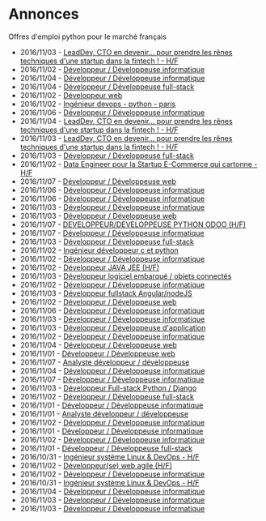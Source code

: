 # Annonces

Offres d'emploi python pour le marché français

* 2016/11/03 - [LeadDev, CTO en devenir... pour prendre les rênes techniques d'une startup dans la fintech ! - H/F](http://www.pyjobs.fr/jobs/details/3977/leaddev-cto-en-devenir-pour-prendre-les-renes-techniques-dune-startup-dans-la-fintech-h-f "LeadDev, CTO en devenir... pour prendre les rênes techniques d'une startup dans la fintech ! - H/F")
* 2016/11/02 - [Développeur / Développeuse informatique](http://www.pyjobs.fr/jobs/details/3949/developpeur-developpeuse-informatique "Développeur / Développeuse informatique")
* 2016/11/04 - [Développeur / Développeuse informatique](http://www.pyjobs.fr/jobs/details/3982/developpeur-developpeuse-informatique "Développeur / Développeuse informatique")
* 2016/11/04 - [Développeur / Développeuse full-stack](http://www.pyjobs.fr/jobs/details/3981/developpeur-developpeuse-full-stack "Développeur / Développeuse full-stack")
* 2016/11/02 - [Développeur web](http://www.pyjobs.fr/jobs/details/3960/developpeur-web "Développeur web")
* 2016/11/02 - [Ingénieur devops - python - paris](http://www.pyjobs.fr/jobs/details/3958/ingenieur-devops-python-paris "Ingénieur devops - python - paris")
* 2016/11/06 - [Développeur / Développeuse informatique](http://www.pyjobs.fr/jobs/details/3987/developpeur-developpeuse-informatique "Développeur / Développeuse informatique")
* 2016/11/04 - [LeadDev, CTO en devenir... pour prendre les rênes techniques d'une startup dans la fintech ! - H/F](http://www.pyjobs.fr/jobs/details/3980/leaddev-cto-en-devenir-pour-prendre-les-renes-techniques-dune-startup-dans-la-fintech-h-f "LeadDev, CTO en devenir... pour prendre les rênes techniques d'une startup dans la fintech ! - H/F")
* 2016/11/03 - [LeadDev, CTO en devenir... pour prendre les rênes techniques d'une startup dans la fintech ! - H/F](http://www.pyjobs.fr/jobs/details/3976/leaddev-cto-en-devenir-pour-prendre-les-renes-techniques-dune-startup-dans-la-fintech-h-f "LeadDev, CTO en devenir... pour prendre les rênes techniques d'une startup dans la fintech ! - H/F")
* 2016/11/03 - [Développeur / Développeuse full-stack](http://www.pyjobs.fr/jobs/details/3966/developpeur-developpeuse-full-stack "Développeur / Développeuse full-stack")
* 2016/11/02 - [Data Engineer pour la Startup E-Commerce qui cartonne - H/F](http://www.pyjobs.fr/jobs/details/3959/data-engineer-pour-la-startup-e-commerce-qui-cartonne-h-f "Data Engineer pour la Startup E-Commerce qui cartonne - H/F")
* 2016/11/07 - [Développeur / Développeuse web](http://www.pyjobs.fr/jobs/details/3994/developpeur-developpeuse-web "Développeur / Développeuse web")
* 2016/11/06 - [Développeur / Développeuse informatique](http://www.pyjobs.fr/jobs/details/3985/developpeur-developpeuse-informatique "Développeur / Développeuse informatique")
* 2016/11/06 - [Développeur / Développeuse informatique](http://www.pyjobs.fr/jobs/details/3986/developpeur-developpeuse-informatique "Développeur / Développeuse informatique")
* 2016/11/03 - [Développeur / Développeuse informatique](http://www.pyjobs.fr/jobs/details/3967/developpeur-developpeuse-informatique "Développeur / Développeuse informatique")
* 2016/11/03 - [Développeur / Développeuse web](http://www.pyjobs.fr/jobs/details/3964/developpeur-developpeuse-web "Développeur / Développeuse web")
* 2016/11/07 - [DEVELOPPEUR/DEVELOPPEUSE PYTHON ODOO (H/F)](http://www.pyjobs.fr/jobs/details/3992/developpeur-developpeuse-python-odoo-h-f "DEVELOPPEUR/DEVELOPPEUSE PYTHON ODOO (H/F)")
* 2016/11/07 - [Développeur / Développeuse informatique](http://www.pyjobs.fr/jobs/details/3993/developpeur-developpeuse-informatique "Développeur / Développeuse informatique")
* 2016/11/03 - [Développeur / Développeuse full-stack](http://www.pyjobs.fr/jobs/details/3965/developpeur-developpeuse-full-stack "Développeur / Développeuse full-stack")
* 2016/11/02 - [Ingénieur développeur c et python](http://www.pyjobs.fr/jobs/details/3961/ingenieur-developpeur-c-et-python "Ingénieur développeur c et python")
* 2016/11/02 - [Développeur / Développeuse informatique](http://www.pyjobs.fr/jobs/details/3948/developpeur-developpeuse-informatique "Développeur / Développeuse informatique")
* 2016/11/02 - [Développeur JAVA JEE (H/F)](http://www.pyjobs.fr/jobs/details/3957/developpeur-java-jee-h-f "Développeur JAVA JEE (H/F)")
* 2016/11/03 - [Développeur logiciel embarqué / objets connectés](http://www.pyjobs.fr/jobs/details/3973/developpeur-logiciel-embarque-objets-connectes "Développeur logiciel embarqué / objets connectés")
* 2016/11/02 - [Développeur / Développeuse informatique](http://www.pyjobs.fr/jobs/details/3955/developpeur-developpeuse-informatique "Développeur / Développeuse informatique")
* 2016/11/03 - [Développeur fullstack Angular/nodeJS](http://www.pyjobs.fr/jobs/details/3972/developpeur-fullstack-angular-nodejs "Développeur fullstack Angular/nodeJS")
* 2016/11/02 - [Développeur / Développeuse web](http://www.pyjobs.fr/jobs/details/3956/developpeur-developpeuse-web "Développeur / Développeuse web")
* 2016/11/06 - [Développeur / Développeuse informatique](http://www.pyjobs.fr/jobs/details/3984/developpeur-developpeuse-informatique "Développeur / Développeuse informatique")
* 2016/11/03 - [Développeur / Développeuse informatique](http://www.pyjobs.fr/jobs/details/3974/developpeur-developpeuse-informatique "Développeur / Développeuse informatique")
* 2016/11/03 - [Développeur / Développeuse d'application](http://www.pyjobs.fr/jobs/details/3975/developpeur-developpeuse-dapplication "Développeur / Développeuse d'application")
* 2016/11/02 - [Développeur / Développeuse informatique](http://www.pyjobs.fr/jobs/details/3954/developpeur-developpeuse-informatique "Développeur / Développeuse informatique")
* 2016/11/04 - [Développeur / Développeuse web](http://www.pyjobs.fr/jobs/details/3979/developpeur-developpeuse-web "Développeur / Développeuse web")
* 2016/11/01 - [Développeur / Développeuse web](http://www.pyjobs.fr/jobs/details/3946/developpeur-developpeuse-web "Développeur / Développeuse web")
* 2016/11/07 - [Analyste développeur / développeuse](http://www.pyjobs.fr/jobs/details/3991/analyste-developpeur-developpeuse "Analyste développeur / développeuse")
* 2016/11/04 - [Développeur / Développeuse informatique](http://www.pyjobs.fr/jobs/details/3978/developpeur-developpeuse-informatique "Développeur / Développeuse informatique")
* 2016/11/07 - [Développeur / Développeuse informatique](http://www.pyjobs.fr/jobs/details/3990/developpeur-developpeuse-informatique "Développeur / Développeuse informatique")
* 2016/11/03 - [Développeur Full-stack Python / Django](http://www.pyjobs.fr/jobs/details/3971/developpeur-full-stack-python-django "Développeur Full-stack Python / Django")
* 2016/11/02 - [Développeur / Développeuse full-stack](http://www.pyjobs.fr/jobs/details/3953/developpeur-developpeuse-full-stack "Développeur / Développeuse full-stack")
* 2016/11/01 - [Développeur / Développeuse informatique](http://www.pyjobs.fr/jobs/details/3945/developpeur-developpeuse-informatique "Développeur / Développeuse informatique")
* 2016/11/01 - [Analyste développeur / développeuse](http://www.pyjobs.fr/jobs/details/3947/analyste-developpeur-developpeuse "Analyste développeur / développeuse")
* 2016/11/02 - [Développeur / Développeuse informatique](http://www.pyjobs.fr/jobs/details/3952/developpeur-developpeuse-informatique "Développeur / Développeuse informatique")
* 2016/11/01 - [Développeur / Développeuse informatique](http://www.pyjobs.fr/jobs/details/3943/developpeur-developpeuse-informatique "Développeur / Développeuse informatique")
* 2016/11/02 - [Développeur / Développeuse informatique](http://www.pyjobs.fr/jobs/details/3951/developpeur-developpeuse-informatique "Développeur / Développeuse informatique")
* 2016/11/01 - [Développeur / Développeuse full-stack](http://www.pyjobs.fr/jobs/details/3944/developpeur-developpeuse-full-stack "Développeur / Développeuse full-stack")
* 2016/10/31 - [Ingénieur système Linux & DevOps - H/F](http://www.pyjobs.fr/jobs/details/3939/ingenieur-systeme-linux-devops-h-f "Ingénieur système Linux & DevOps - H/F")
* 2016/11/02 - [Développeur(se) web agile (H/F)](http://www.pyjobs.fr/jobs/details/3963/developpeur-se-web-agile-h-f "Développeur(se) web agile (H/F)")
* 2016/11/02 - [Développeur / Développeuse informatique](http://www.pyjobs.fr/jobs/details/3950/developpeur-developpeuse-informatique "Développeur / Développeuse informatique")
* 2016/10/31 - [Ingénieur système Linux & DevOps - H/F](http://www.pyjobs.fr/jobs/details/3941/ingenieur-systeme-linux-devops-h-f "Ingénieur système Linux & DevOps - H/F")
* 2016/11/04 - [Développeur / Développeuse informatique](http://www.pyjobs.fr/jobs/details/3983/developpeur-developpeuse-informatique "Développeur / Développeuse informatique")
* 2016/11/03 - [Développeur / Développeuse informatique](http://www.pyjobs.fr/jobs/details/3969/developpeur-developpeuse-informatique "Développeur / Développeuse informatique")
* 2016/11/03 - [Développeur / Développeuse informatique](http://www.pyjobs.fr/jobs/details/3968/developpeur-developpeuse-informatique "Développeur / Développeuse informatique")

